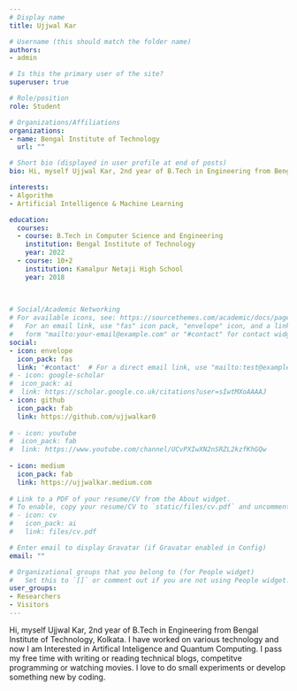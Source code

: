 ```yaml
---
# Display name
title: Ujjwal Kar

# Username (this should match the folder name)
authors:
- admin

# Is this the primary user of the site?
superuser: true

# Role/position
role: Student

# Organizations/Affiliations
organizations:
- name: Bengal Institute of Technology
  url: ""

# Short bio (displayed in user profile at end of posts)
bio: Hi, myself Ujjwal Kar, 2nd year of B.Tech in Engineering from Bengal Institute of Technology, Kolkata. I have worked on various technology and now I am Interested in Artifical Inteligence. I pass my free time with writing or reading technical blogs, competitve programming or watching movies. I love to do small experiments or develop something new by coding.

interests:
- Algorithm
- Artificial Intelligence & Machine Learning

education:
  courses:
  - course: B.Tech in Computer Science and Engineering
    institution: Bengal Institute of Technology
    year: 2022
  - course: 10+2
    institution: Kamalpur Netaji High School
    year: 2018
 
  

# Social/Academic Networking
# For available icons, see: https://sourcethemes.com/academic/docs/page-builder/#icons
#   For an email link, use "fas" icon pack, "envelope" icon, and a link in the
#   form "mailto:your-email@example.com" or "#contact" for contact widget.
social:
- icon: envelope
  icon_pack: fas
  link: '#contact'  # For a direct email link, use "mailto:test@example.org".
# - icon: google-scholar
#  icon_pack: ai
#  link: https://scholar.google.co.uk/citations?user=sIwtMXoAAAAJ
- icon: github
  icon_pack: fab
  link: https://github.com/ujjwalkar0
  
# - icon: youtube
#  icon_pack: fab
#  link: https://www.youtube.com/channel/UCvPXIwXN2nSRZL2kzfKhGQw
  
- icon: medium
  icon_pack: fab
  link: https://ujjwalkar.medium.com
  
# Link to a PDF of your resume/CV from the About widget.
# To enable, copy your resume/CV to `static/files/cv.pdf` and uncomment the lines below.
# - icon: cv
#   icon_pack: ai
#   link: files/cv.pdf

# Enter email to display Gravatar (if Gravatar enabled in Config)
email: ""

# Organizational groups that you belong to (for People widget)
#   Set this to `[]` or comment out if you are not using People widget.
user_groups:
- Researchers
- Visitors
---
```


Hi, myself Ujjwal Kar, 2nd year of B.Tech in Engineering from Bengal Institute of Technology, Kolkata. I have worked on various technology and now I am Interested in Artifical Inteligence and Quantum Computing. I pass my free time with writing or reading technical blogs, competitve programming or watching movies. I love to do small experiments or develop something new by coding.
